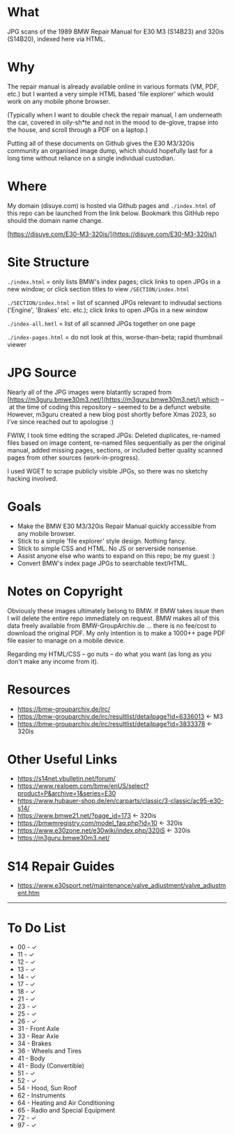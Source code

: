 # What

JPG scans of the 1989 BMW Repair Manual for E30 M3 (S14B23) and 320is (S14B20), indexed here via HTML.

# Why

The repair manual is already available online in various formats (VM, PDF, etc.) but I wanted a very simple HTML based 'file explorer' which would work on any mobile phone browser.

(Typically when I want to double check the repair manual, I am underneath the car, covered in oily-sh*te and not in the mood to de-glove, trapse into the house, and scroll through a PDF on a laptop.)

Putting all of these documents on Github gives the E30 M3/320is community an organised image dump, which should hopefully last for a long time without reliance on a single individual custodian.

# Where

My domain (disuye.com) is hosted via Github pages and `./index.html` of this repo can be launched from the link below. Bookmark this GitHub repo should the domain name change.

[https://disuye.com/E30-M3-320is/](https://disuye.com/E30-M3-320is/)

# Site Structure

`./index.html` = only lists BMW's index pages; click links to open JPGs in a new window; or click section titles to view `/SECTION/index.html`

`./SECTION/index.html` = list of scanned JPGs relevant to indivudal sections ('Engine', 'Brakes' etc. etc.); click links to open JPGs in a new window

`./index-all.hmtl` = list of all scanned JPGs together on one page

`./index-pages.html` = do not look at this, worse-than-beta; rapid thumbnail viewer

# JPG Source

Nearly all of the JPG images were blatantly scraped from [https://m3guru.bmwe30m3.net/](https://m3guru.bmwe30m3.net/) which – at the time of coding this repository – seemed to be a defunct website. However, m3guru created a new blog post shortly before Xmas 2023, so I've since reached out to apologise :)

FWIW, I took time editing the scraped JPGs: Deleted duplicates, re-named files based on image content, re-named files sequentially as per the original manual, added missing pages, sections, or included better quality scanned pages from other sources (work-in-progress). 

I used WGET to scrape publicly visible JPGs, so there was no sketchy hacking involved.

# Goals

* Make the BMW E30 M3/320is Repair Manual quickly accessible from any mobile browser.
* Stick to a simple 'file explorer' style design. Nothing fancy.
* Stick to simple CSS and HTML. No JS or serverside nonsense.
* Assist anyone else who wants to expand on this repo; be my guest :)
* Convert BMW's index page JPGs to searchable text/HTML.

# Notes on Copyright

Obviously these images ultimately belong to BMW. If BMW takes issue then I will delete the entire repo immediately on request. BMW makes all of this data freely available from BMW-GroupArchiv.de ... there is no fee/cost to download the original PDF. My only intention is to make a 1000++ page PDF file easier to manage on a mobile device. 

Regarding my HTML/CSS – go nuts – do what you want (as long as you don't make any income from it).

# Resources

* https://bmw-grouparchiv.de/irc/
* https://bmw-grouparchiv.de/irc/resultlist/detailpage?id=6336013 <- M3
* https://bmw-grouparchiv.de/irc/resultlist/detailpage?id=3833378 <- 320is

# Other Useful Links

* https://s14net.vbulletin.net/forum/
* https://www.realoem.com/bmw/enUS/select?product=P&archive=1&series=E30
* https://www.hubauer-shop.de/en/carparts/classic/3-classic/ac95-e30-s14/
* https://www.bmwe21.net/?page_id=173 <- 320is
* https://bmwmregistry.com/model_faq.php?id=10 <- 320is
* https://www.e30zone.net/e30wiki/index.php/320iS <- 320is
* https://m3guru.bmwe30m3.net/

# S14 Repair Guides

* https://www.e30sport.net/maintenance/valve_adjustment/valve_adjustment.htm

---

# To Do List

- 00 - &#x2713;
- 11 - &#x2713;
- 12 - &#x2713;
- 13 - &#x2713;
- 14 - &#x2713;
- 17 - &#x2713;
- 18 - &#x2713;
- 21 - &#x2713;
- 23 - &#x2713;
- 25 - &#x2713;
- 26 - &#x2713;
- 31 - Front Axle
- 33 - Rear Axle
- 34 - Brakes
- 36 - Wheels and Tires
- 41 - Body
- 41 - Body (Convertible)
- 51 - &#x2713;
- 52 - &#x2713;
- 54 - Hood, Sun Roof
- 62 - Instruments
- 64 - Heating and Air Conditioning
- 65 - Radio and Special Equipment 
- 72 - &#x2713;
- 97 - &#x2713;